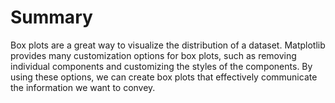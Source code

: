 # Summary

Box plots are a great way to visualize the distribution of a dataset. Matplotlib provides many customization options for box plots, such as removing individual components and customizing the styles of the components. By using these options, we can create box plots that effectively communicate the information we want to convey.
